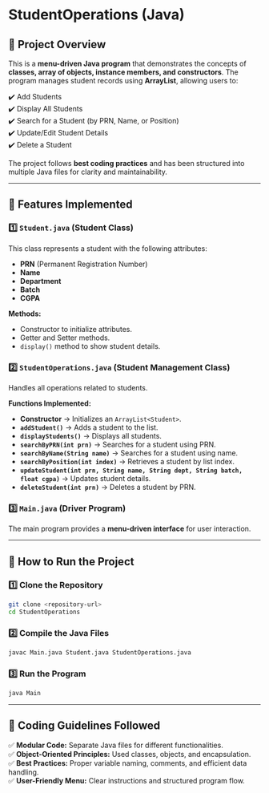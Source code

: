 # StudentOperations (Java)

## 📌 Project Overview

This is a **menu-driven Java program** that demonstrates the concepts of **classes, array of objects, instance members, and constructors**. The program manages student records using **ArrayList**, allowing users to:

✔️ Add Students\
✔️ Display All Students\
✔️ Search for a Student (by PRN, Name, or Position)\
✔️ Update/Edit Student Details\
✔️ Delete a Student

The project follows **best coding practices** and has been structured into multiple Java files for clarity and maintainability.

---

## 🚀 Features Implemented

### **1️⃣ ************************************`Student.java`************************************ (Student Class)**

This class represents a student with the following attributes:

- **PRN** (Permanent Registration Number)
- **Name**
- **Department**
- **Batch**
- **CGPA**

**Methods:**

- Constructor to initialize attributes.
- Getter and Setter methods.
- `display()` method to show student details.

### **2️⃣ ************************************`StudentOperations.java`************************************ (Student Management Class)**

Handles all operations related to students.

**Functions Implemented:**

- **Constructor** → Initializes an `ArrayList<Student>`.
- **`addStudent()`** → Adds a student to the list.
- **`displayStudents()`** → Displays all students.
- **`searchByPRN(int prn)`** → Searches for a student using PRN.
- **`searchByName(String name)`** → Searches for a student using name.
- **`searchByPosition(int index)`** → Retrieves a student by list index.
- **`updateStudent(int prn, String name, String dept, String batch, float cgpa)`** → Updates student details.
- **`deleteStudent(int prn)`** → Deletes a student by PRN.

### **3️⃣ ************************************`Main.java`************************************ (Driver Program)**

The main program provides a **menu-driven interface** for user interaction.

---

## 🎯 How to Run the Project

### **1️⃣ Clone the Repository**

```sh
git clone <repository-url>
cd StudentOperations
```

### **2️⃣ Compile the Java Files**

```sh
javac Main.java Student.java StudentOperations.java
```

### **3️⃣ Run the Program**

```sh
java Main
```

---

## 📌 Coding Guidelines Followed

✅ **Modular Code:** Separate Java files for different functionalities.\
✅ **Object-Oriented Principles:** Used classes, objects, and encapsulation.\
✅ **Best Practices:** Proper variable naming, comments, and efficient data handling.\
✅ **User-Friendly Menu:** Clear instructions and structured program flow.

